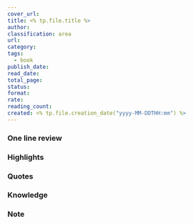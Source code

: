 ```yaml
---
cover_url: 
title: <% tp.file.title %>
author: 
classification: area
url: 
category: 
tags:
  - book
publish_date: 
read_date: 
total_page: 
status: 
format: 
rate: 
reading_count: 
created: <% tp.file.creation_date("yyyy-MM-DDTHH:mm") %>
---
```


### One line review

### Highlights

### Quotes

### Knowledge

### Note
